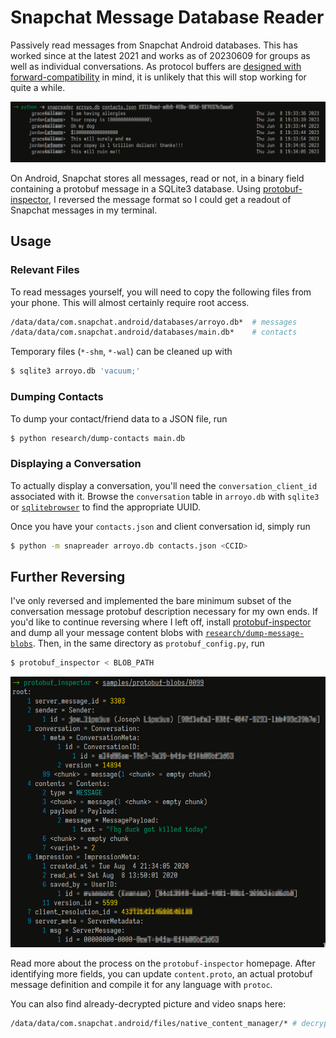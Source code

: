 # Snapchat Message Database Reader

Passively read messages from Snapchat Android databases. This has worked since
at the latest 2021 and works as of 20230609 for groups as well as individual conversations.
As protocol buffers are [designed with forward-compatibility](https://protobuf.dev/overview/#updating-defs)
in mind, it is unlikely that this will stop working for quite a while.
<center><img src=snapreader.png></center>

On Android, Snapchat stores all messages, read or not, in a binary field containing a
protobuf message in a SQLite3 database.
Using [protobuf-inspector](https://github.com/mildsunrise/protobuf-inspector), I reversed the
message format so I could get a readout of Snapchat messages in my terminal.

## Usage

### Relevant Files
To read messages yourself, you will need to copy the following files from your phone.
This will almost certainly require root access.
``` sh
/data/data/com.snapchat.android/databases/arroyo.db*  # messages
/data/data/com.snapchat.android/databases/main.db*    # contacts
```
Temporary files (`*-shm`, `*-wal`) can be cleaned up with
``` sh
$ sqlite3 arroyo.db 'vacuum;'
```

### Dumping Contacts
To dump your contact/friend data to a JSON file, run
``` sh
$ python research/dump-contacts main.db
```

### Displaying a Conversation
To actually display a conversation, you'll need the `conversation_client_id` associated with it.
Browse the `conversation` table in `arroyo.db` with `sqlite3` or [`sqlitebrowser`](https://sqlitebrowser.org/)
to find the appropriate UUID.

Once you have your `contacts.json` and client conversation id, simply run
``` sh
$ python -m snapreader arroyo.db contacts.json <CCID>
```

## Further Reversing
I've only reversed and implemented the bare minimum subset of the conversation message protobuf description
necessary for my own ends. If you'd like to continue reversing where I left off, install [protobuf-inspector](https://github.com/mildsunrise/protobuf-inspector) and dump all your message content blobs with [`research/dump-message-blobs`](research/dump-message-blobs). Then, in the same directory as `protobuf_config.py`, run

``` sh
$ protobuf_inspector < BLOB_PATH
```
<center><img src=inspector.png></center>

Read more about the process on the `protobuf-inspector` homepage. After identifying more fields, you can update
`content.proto`, an actual protobuf message definition and compile it for any language with `protoc`.

You can also find already-decrypted picture and video snaps here:
``` sh
/data/data/com.snapchat.android/files/native_content_manager/* # decrypted snap videos/images
```
